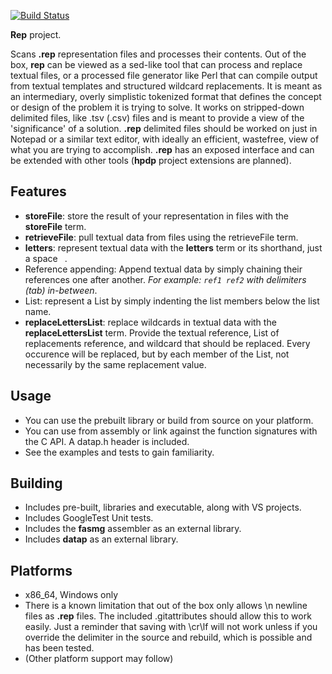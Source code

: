 [![Build Status](https://dev.azure.com/lewissall/hpdporg/_apis/build/status/hpdporg.datap?branchName=master)](https://dev.azure.com/lewissall/hpdporg/_build/latest?definitionId=2&branchName=master)

**Rep** project.

Scans **.rep** representation files and processes their contents. Out of the box, **rep** can be viewed as a sed-like tool that can process and replace textual files, or a processed file generator like Perl that can compile output from textual templates and structured wildcard replacements. It is meant as an intermediary, overly simplistic tokenized format that defines the concept or design of the problem it is trying to solve. It works on stripped-down delimited files, like .tsv (.csv) files and is meant to provide a view of the 'significance' of a solution. **.rep** delimited files should be worked on just in Notepad or a similar text editor, with ideally an efficient, wastefree, view of what you are trying to accomplish. **.rep** has an exposed interface and can be extended with other tools (**hpdp** project extensions are planned). 

## Features ##
* **storeFile**: store the result of your representation in files with the **storeFile** term.
* **retrieveFile**: pull textual data from files using the retrieveFile term.
* **letters**: represent textual data with the **letters** term or its shorthand, just a space ` `. 
* Reference appending: Append textual data by simply chaining their references one after another. *For example: `ref1 ref2` with delimiters (tab) in-between*.
* List: represent a List by simply indenting the list members below the list name.
* **replaceLettersList**: replace wildcards in textual data with the **replaceLettersList** term. Provide the textual reference, List of replacements reference, and wildcard that should be replaced. Every occurence will be replaced, but by each member of the List, not necessarily by the same replacement value.

## Usage ##
* You can use the prebuilt library or build from source on your platform.
* You can use from assembly or link against the function signatures with the C API. A datap.h header is included.
* See the examples and tests to gain familiarity.

## Building ##
* Includes pre-built, libraries and executable, along with VS projects.
* Includes GoogleTest Unit tests.
* Includes the **fasmg** assembler as an external library.
* Includes **datap** as an external library.

## Platforms ##
* x86_64, Windows only
* There is a known limitation that out of the box only allows \n newline files as **.rep** files. The included .gitattributes should allow this to work easily. Just a reminder that saving with \cr\lf will not work unless if you override the delimiter in the source and rebuild, which is possible and has been tested.
* (Other platform support may follow)
